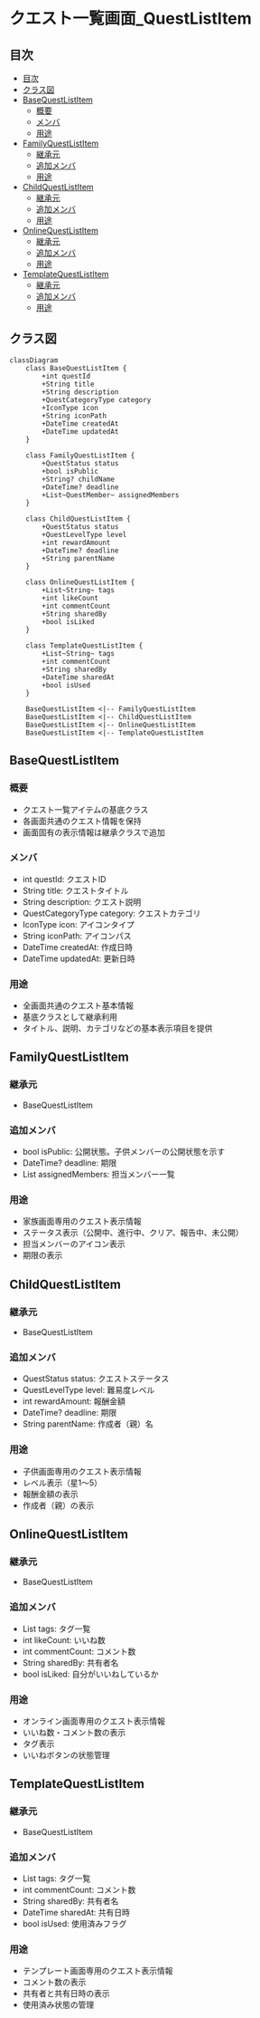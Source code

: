 # クエスト一覧画面_QuestListItem

## 目次
- [目次](#目次)
- [クラス図](#クラス図)
- [BaseQuestListItem](#basequestlistitem)
  - [概要](#概要)
  - [メンバ](#メンバ)
  - [用途](#用途)
- [FamilyQuestListItem](#familyquestlistitem)
  - [継承元](#継承元)
  - [追加メンバ](#追加メンバ)
  - [用途](#用途-1)
- [ChildQuestListItem](#childquestlistitem)
  - [継承元](#継承元-1)
  - [追加メンバ](#追加メンバ-1)
  - [用途](#用途-2)
- [OnlineQuestListItem](#onlinequestlistitem)
  - [継承元](#継承元-2)
  - [追加メンバ](#追加メンバ-2)
  - [用途](#用途-3)
- [TemplateQuestListItem](#templatequestlistitem)
  - [継承元](#継承元-3)
  - [追加メンバ](#追加メンバ-3)
  - [用途](#用途-4)

## クラス図
```mermaid
classDiagram
    class BaseQuestListItem {
        +int questId
        +String title
        +String description
        +QuestCategoryType category
        +IconType icon
        +String iconPath
        +DateTime createdAt
        +DateTime updatedAt
    }
    
    class FamilyQuestListItem {
        +QuestStatus status
        +bool isPublic
        +String? childName
        +DateTime? deadline
        +List~QuestMember~ assignedMembers
    }
    
    class ChildQuestListItem {
        +QuestStatus status
        +QuestLevelType level
        +int rewardAmount
        +DateTime? deadline
        +String parentName
    }
    
    class OnlineQuestListItem {
        +List~String~ tags
        +int likeCount
        +int commentCount
        +String sharedBy
        +bool isLiked
    }
    
    class TemplateQuestListItem {
        +List~String~ tags
        +int commentCount
        +String sharedBy
        +DateTime sharedAt
        +bool isUsed
    }
    
    BaseQuestListItem <|-- FamilyQuestListItem
    BaseQuestListItem <|-- ChildQuestListItem
    BaseQuestListItem <|-- OnlineQuestListItem
    BaseQuestListItem <|-- TemplateQuestListItem
```

## BaseQuestListItem
### 概要
- クエスト一覧アイテムの基底クラス
- 各画面共通のクエスト情報を保持
- 画面固有の表示情報は継承クラスで追加

### メンバ
- int questId: クエストID
- String title: クエストタイトル
- String description: クエスト説明
- QuestCategoryType category: クエストカテゴリ
- IconType icon: アイコンタイプ
- String iconPath: アイコンパス
- DateTime createdAt: 作成日時
- DateTime updatedAt: 更新日時

### 用途
- 全画面共通のクエスト基本情報
- 基底クラスとして継承利用
- タイトル、説明、カテゴリなどの基本表示項目を提供

## FamilyQuestListItem
### 継承元
- BaseQuestListItem

### 追加メンバ
- bool isPublic: 公開状態。子供メンバーの公開状態を示す
- DateTime? deadline: 期限
- List<QuestMember> assignedMembers: 担当メンバー一覧

### 用途
- 家族画面専用のクエスト表示情報
- ステータス表示（公開中、進行中、クリア、報告中、未公開）
- 担当メンバーのアイコン表示
- 期限の表示

## ChildQuestListItem
### 継承元
- BaseQuestListItem

### 追加メンバ
- QuestStatus status: クエストステータス
- QuestLevelType level: 難易度レベル
- int rewardAmount: 報酬金額
- DateTime? deadline: 期限
- String parentName: 作成者（親）名

### 用途
- 子供画面専用のクエスト表示情報
- レベル表示（星1〜5）
- 報酬金額の表示
- 作成者（親）の表示

## OnlineQuestListItem
### 継承元
- BaseQuestListItem

### 追加メンバ
- List<String> tags: タグ一覧
- int likeCount: いいね数
- int commentCount: コメント数
- String sharedBy: 共有者名
- bool isLiked: 自分がいいねしているか

### 用途
- オンライン画面専用のクエスト表示情報
- いいね数・コメント数の表示
- タグ表示
- いいねボタンの状態管理

## TemplateQuestListItem
### 継承元
- BaseQuestListItem

### 追加メンバ
- List<String> tags: タグ一覧
- int commentCount: コメント数
- String sharedBy: 共有者名
- DateTime sharedAt: 共有日時
- bool isUsed: 使用済みフラグ

### 用途
- テンプレート画面専用のクエスト表示情報
- コメント数の表示
- 共有者と共有日時の表示
- 使用済み状態の管理
